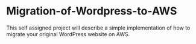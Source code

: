 # Migration-of-Wordpress-to-AWS
This self assigned project will describe a simple implementation of how to migrate your original WordPress website on AWS.
